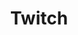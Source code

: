 ---
title: Twitch
crosslinks:
- twitchcreative
- ElgatoGaming
- buildapc
- MassdropBot
- GlobalOffensive
- StreamReview
- Amd
- pcmasterrace
- IAmA
- buildapcforme
- Eve
- tmsbmeta
- xkcd
- obs
- LivestreamFail
- SuicideWatch
- DatGuyLirik
- techsupport
- Dell
- PUBATTLEGROUNDS
---